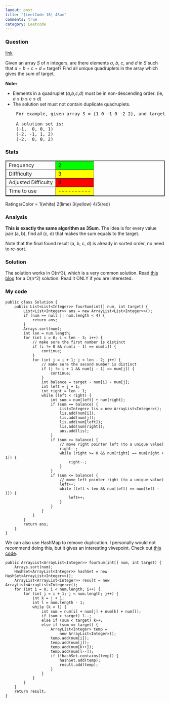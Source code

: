```yaml
---
layout: post
title: "[LeetCode 18] 4Sum"
comments: true
category: Leetcode
---
```


### Question

[link](http://oj.leetcode.com/problems/4sum/)

<div class="question-content">
            <p></p><p>Given an array <i>S</i> of <i>n</i> integers, are there elements <i>a</i>, <i>b</i>, <i>c</i>, and <i>d</i> in <i>S</i> such that <i>a</i> + <i>b</i> + <i>c</i> + <i>d</i> = target? Find all unique quadruplets in the array which gives the sum of target.</p>

<p><b>Note:</b><br>
</p><ul>
<li>Elements in a quadruplet (<i>a</i>,<i>b</i>,<i>c</i>,<i>d</i>) must be in non-descending order. (ie, <i>a</i> ≤ <i>b</i> ≤ <i>c</i> ≤ <i>d</i>)</li>
<li>The solution set must not contain duplicate quadruplets.</li>
</ul>
<p></p>

<pre>    For example, given array S = {1 0 -1 0 -2 2}, and target = 0.

    A solution set is:
    (-1,  0, 0, 1)
    (-2, -1, 1, 2)
    (-2,  0, 0, 2)
</pre><p></p>
</div>

### Stats

<table border="2">
	<tr>
		<td>Frequency</td>
		<td bgcolor="lime">2</td>
	</tr>
	<tr>
		<td>Diffficulty</td>
		<td bgcolor="yellow">3</td>
	</tr>
	<tr>
		<td>Adjusted Difficulty</td>
		<td bgcolor="red">4</td>
	</tr>
	<tr>
		<td>Time to use</td>
		<td bgcolor="yellow">----------</td>
	</tr>
</table>

Ratings/Color = 1(white) 2(lime) 3(yellow) 4/5(red)

### Analysis

**This is exactly the same algorithm as 3Sum**. The idea is for every value pair (a, b), find all (c, d) that makes the sum equals to the target.

Note that the final found result (a, b, c, d) is already in sorted order, no need to re-sort.

### Solution

The solution works in O(n^3), which is a very common solution. Read [this blog](http://www.cnblogs.com/TenosDoIt/p/3649607.html) for a O(n^2) solution. Read it ONLY if you are interested.

### My code

    public class Solution {
        public List<List<Integer>> fourSum(int[] num, int target) {
            List<List<Integer>> ans = new ArrayList<List<Integer>>();
            if (num == null || num.length < 4) {
                return ans;
            }
            Arrays.sort(num);
            int len = num.length;
            for (int i = 0; i < len - 3; i++) {
                // make sure the first number is distinct
                if (i != 0 && num[i - 1] == num[i]) {
                    continue;
                }
                for (int j = i + 1; j < len - 2; j++) {
                    // make sure the second number is distinct
                    if (j != i + 1 && num[j - 1] == num[j]) {
                        continue;
                    }
                    int balance = target - num[i] - num[j];
                    int left = j + 1;
                    int right = len - 1;
                    while (left < right) {
                        int sum = num[left] + num[right];
                        if (sum == balance) {
                            List<Integer> lis = new ArrayList<Integer>();
                            lis.add(num[i]);
                            lis.add(num[j]);
                            lis.add(num[left]);
                            lis.add(num[right]);
                            ans.add(lis);
                        }
                        if (sum >= balance) {
                            // move right pointer left (to a unique value)
                            right--;
                            while (right >= 0 && num[right] == num[right + 1]) {
                                right--;
                            }
                        }
                        if (sum <= balance) {
                            // move left pointer right (to a unique value)
                            left++;
                            while (left < len && num[left] == num[left - 1]) {
                                left++;
                            }
                        }
                    }
                }
            }
            return ans;
        }
    }

We can also use HashMap to remove duplication. I personally would not recommend doing this, but it gives an interesting viwepoint. Check out [this code](http://www.programcreek.com/2013/02/leetcode-4sum-java/).

    public ArrayList<ArrayList<Integer>> fourSum(int[] num, int target) {
        Arrays.sort(num);
        HashSet<ArrayList<Integer>> hashSet = new HashSet<ArrayList<Integer>>();
        ArrayList<ArrayList<Integer>> result = new ArrayList<ArrayList<Integer>>();
        for (int i = 0; i < num.length; i++) {
            for (int j = i + 1; j < num.length; j++) {
                int k = j + 1;
                int l = num.length - 1;
                while (k < l) {
                    int sum = num[i] + num[j] + num[k] + num[l];
                    if (sum > target) l--;
                    else if (sum < target) k++;
                    else if (sum == target) {
                        ArrayList<Integer> temp =
                            new ArrayList<Integer>();
                        temp.add(num[i]);
                        temp.add(num[j]);
                        temp.add(num[k++]);
                        temp.add(num[l--]);
                        if (!hashSet.contains(temp)) {
                            hashSet.add(temp);
                            result.add(temp);
                        }
                    }
                }
            }
        }
        return result;
    }
